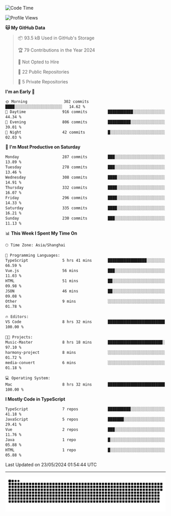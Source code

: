 <!--
<picture>
  <source
    srcset="https://github-readme-stats.vercel.app/api?username=kevinxft&show_icons=true&theme=dark"
    media="(prefers-color-scheme: dark)"
  />
  <source
    srcset="https://github-readme-stats.vercel.app/api?username=kevinxft&show_icons=true"
    media="(prefers-color-scheme: light), (prefers-color-scheme: no-preference)"
  />
  <img src="https://github-readme-stats.vercel.app/api?username=kevinxft&show_icons=true" />
</picture>
-->

<!--START_SECTION:waka-->
![Code Time](http://img.shields.io/badge/Code%20Time-1%2C509%20hrs%207%20mins-blue)

![Profile Views](http://img.shields.io/badge/Profile%20Views-0-blue)

**🐱 My GitHub Data** 

> 📦 93.5 kB Used in GitHub's Storage 
 > 
> 🏆 79 Contributions in the Year 2024
 > 
> 🚫 Not Opted to Hire
 > 
> 📜 22 Public Repositories 
 > 
> 🔑 5 Private Repositories 
 > 
**I'm an Early 🐤** 

```text
🌞 Morning                302 commits         ████░░░░░░░░░░░░░░░░░░░░░   14.62 % 
🌆 Daytime                916 commits         ███████████░░░░░░░░░░░░░░   44.34 % 
🌃 Evening                806 commits         ██████████░░░░░░░░░░░░░░░   39.01 % 
🌙 Night                  42 commits          █░░░░░░░░░░░░░░░░░░░░░░░░   02.03 % 
```
📅 **I'm Most Productive on Saturday** 

```text
Monday                   287 commits         ███░░░░░░░░░░░░░░░░░░░░░░   13.89 % 
Tuesday                  278 commits         ███░░░░░░░░░░░░░░░░░░░░░░   13.46 % 
Wednesday                308 commits         ████░░░░░░░░░░░░░░░░░░░░░   14.91 % 
Thursday                 332 commits         ████░░░░░░░░░░░░░░░░░░░░░   16.07 % 
Friday                   296 commits         ████░░░░░░░░░░░░░░░░░░░░░   14.33 % 
Saturday                 335 commits         ████░░░░░░░░░░░░░░░░░░░░░   16.21 % 
Sunday                   230 commits         ███░░░░░░░░░░░░░░░░░░░░░░   11.13 % 
```


📊 **This Week I Spent My Time On** 

```text
🕑︎ Time Zone: Asia/Shanghai

💬 Programming Languages: 
TypeScript               5 hrs 41 mins       █████████████████░░░░░░░░   66.59 % 
Vue.js                   56 mins             ███░░░░░░░░░░░░░░░░░░░░░░   11.03 % 
HTML                     51 mins             ██░░░░░░░░░░░░░░░░░░░░░░░   09.98 % 
JSON                     46 mins             ██░░░░░░░░░░░░░░░░░░░░░░░   09.08 % 
Other                    9 mins              ░░░░░░░░░░░░░░░░░░░░░░░░░   01.78 % 

🔥 Editors: 
VS Code                  8 hrs 32 mins       █████████████████████████   100.00 % 

🐱‍💻 Projects: 
Music-Master             8 hrs 18 mins       ████████████████████████░   97.10 % 
harmony-project          8 mins              ░░░░░░░░░░░░░░░░░░░░░░░░░   01.72 % 
media-convert            6 mins              ░░░░░░░░░░░░░░░░░░░░░░░░░   01.18 % 

💻 Operating System: 
Mac                      8 hrs 32 mins       █████████████████████████   100.00 % 
```

**I Mostly Code in TypeScript** 

```text
TypeScript               7 repos             ██████████░░░░░░░░░░░░░░░   41.18 % 
JavaScript               5 repos             ███████░░░░░░░░░░░░░░░░░░   29.41 % 
Vue                      2 repos             ███░░░░░░░░░░░░░░░░░░░░░░   11.76 % 
Java                     1 repo              █░░░░░░░░░░░░░░░░░░░░░░░░   05.88 % 
HTML                     1 repo              █░░░░░░░░░░░░░░░░░░░░░░░░   05.88 % 
```




 Last Updated on 23/05/2024 01:54:44 UTC
<!--END_SECTION:waka-->

---

<picture>
  <source media="(prefers-color-scheme: dark)" srcset="https://raw.githubusercontent.com/kevinxft/kevinxft/output/github-contribution-grid-snake-dark.svg">
  <source media="(prefers-color-scheme: light)" srcset="https://raw.githubusercontent.com/kevinxft/kevinxft/output/github-contribution-grid-snake.svg">
  <img alt="github contribution grid snake animation" src="https://raw.githubusercontent.com/kevinxft/kevinxft/output/github-contribution-grid-snake.svg">
</picture>